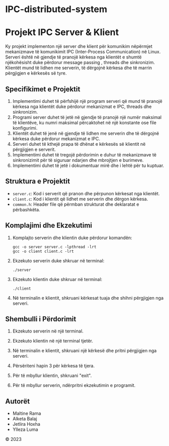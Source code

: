 # IPC-distributed-system
# Projekt IPC Server & Klient

Ky projekt implementon një server dhe klient për komunikim nëpërmjet mekanizmave të komunikimit IPC (Inter-Process Communication) në Linux. Serveri është në gjendje të pranojë kërkesa nga klientët e shumtë njëkohësisht duke përdorur message passing , threads dhe sinkronizim. Klientët mund të lidhen me serverin, të dërgojnë kërkesa dhe të marrin përgjigjen e kërkesës së tyre.

## Specifikimet e Projektit

1. Implementimi duhet të përfshijë një program serveri që mund të pranojë kërkesa nga klientët duke përdorur mekanizmat e IPC, threads dhe sinkronizim.
2. Programi server duhet të jetë në gjendje të pranojë një numër maksimal të klientëve, ku numri maksimal përcaktohet në një konstante ose file konfigurimi.
3. Klientët duhet të jenë në gjendje të lidhen me serverin dhe të dërgojnë kërkesa duke përdorur mekanizmat e IPC.
4. Serveri duhet të kthejë prapa të dhënat e kërkesës së klientit në përgjigjen e serverit.
5. Implementimi duhet të tregojë përdorimin e duhur të mekanizmave të sinkronizimit për të siguruar ndarjen dhe mbrojtjen e burimeve.
6. Implementimi duhet të jetë i dokumentuar mirë dhe i lehtë për tu kuptuar.

## Struktura e Projektit

- `server.c`: Kod i serverit që pranon dhe përpunon kërkesat nga klientët.
- `client.c`: Kod i klientit që lidhet me serverin dhe dërgon kërkesa.
- `common.h`: Header file që përmban strukturat dhe deklaratat e përbashkëta.

## Komplajimi dhe Ekzekutimi

1. Komplajto serverin dhe klientin duke përdorur komandën:

    ```
    gcc -o server server.c -lpthread -lrt
    gcc -o client client.c -lrt
    ```

2. Ekzekuto serverin duke shkruar në terminal:

    ```
    ./server
    ```

3. Ekzekuto klientin duke shkruar në terminal:

    ```
    ./client
    ```

4. Në terminalin e klientit, shkruani kërkesat tuaja dhe shihni përgjigjen nga serveri.

## Shembulli i Përdorimit

1. Ekzekuto serverin në një terminal.

2. Ekzekuto klientin në një terminal tjetër.

3. Në terminalin e klientit, shkruani një kërkesë dhe pritni përgjigjen nga serveri.

4. Përsëriteni hapin 3 për kërkesa të tjera.

5. Për të mbyllur klientin, shkruani "exit".

6. Për të mbyllur serverin, ndërpritni ekzekutimin e programit.



## Autorët

- Maltine Rama 
- Alketa Balaj 
- Jetlira Hoxha 
- Ylleza Luma

© 2023 

